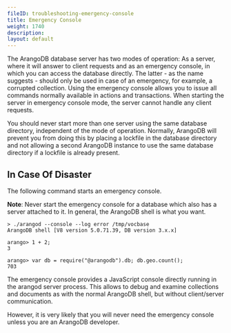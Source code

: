 ```yaml
---
fileID: troubleshooting-emergency-console
title: Emergency Console
weight: 1740
description: 
layout: default
---
```

The ArangoDB database server has two modes of operation: As a server, where it
will answer to client requests and as an emergency console, in which you can
access the database directly. The latter - as the name suggests - should
only be used in case of an emergency, for example, a corrupted
collection. Using the emergency console allows you to issue all commands
normally available in actions and transactions. When starting the server in
emergency console mode, the server cannot handle any client requests.

You should never start more than one server using the same database directory,
independent of the mode of operation. Normally, ArangoDB will prevent
you from doing this by placing a lockfile in the database directory and
not allowing a second ArangoDB instance to use the same database directory
if a lockfile is already present.

## In Case Of Disaster

The following command starts an emergency console.

**Note**: Never start the emergency console for a database which also has a
server attached to it. In general, the ArangoDB shell is what you want.

```
> ./arangod --console --log error /tmp/vocbase
ArangoDB shell [V8 version 5.0.71.39, DB version 3.x.x]

arango> 1 + 2;
3

arango> var db = require("@arangodb").db; db.geo.count();
703

```

The emergency console provides a JavaScript console directly running in the
arangod server process. This allows to debug and examine collections and
documents as with the normal ArangoDB shell, but without client/server
communication.

However, it is very likely that you will never need the emergency console
unless you are an ArangoDB developer.

